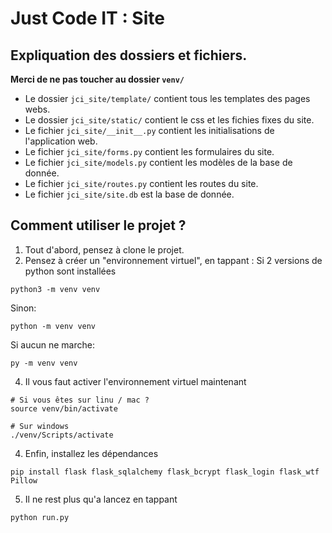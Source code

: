 # Just Code IT : Site

## Expliquation des dossiers et fichiers.

**Merci de ne pas toucher au dossier `venv/`**

* Le dossier `jci_site/template/` contient tous les templates des pages webs.
* Le dossier `jci_site/static/` contient le css et les fichies fixes du site.
* Le fichier `jci_site/__init__.py` contient les initialisations de l'application web.
* Le fichier `jci_site/forms.py` contient les formulaires du site.
* Le fichier `jci_site/models.py` contient les modèles de la base de donnée.
* Le fichier `jci_site/routes.py` contient les routes du site.
* Le fichier `jci_site/site.db` est la base de donnée.

## Comment utiliser le projet ?

1. Tout d'abord, pensez à clone le projet.
2. Pensez à créer un "environnement virtuel", en tappant :
Si 2 versions de python sont installées

```shell
python3 -m venv venv
```
Sinon:
```shell
python -m venv venv
```
Si aucun ne marche:
```shell
py -m venv venv
```
4. Il vous faut activer l'environnement virtuel maintenant
```shell
# Si vous êtes sur linu / mac ?
source venv/bin/activate 

# Sur windows
./venv/Scripts/activate
```

4. Enfin, installez les dépendances
```shell
pip install flask flask_sqlalchemy flask_bcrypt flask_login flask_wtf Pillow
```
5. Il ne rest plus qu'a lancez en tappant
```shell
python run.py
```
